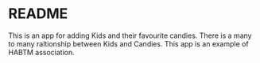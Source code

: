 # README

This is an app for adding Kids and their favourite candies. There is a many to many raltionship between Kids and Candies. 
This app is an example of HABTM association.

